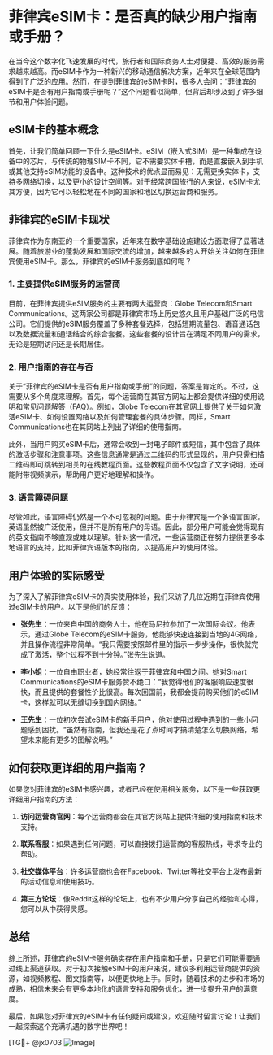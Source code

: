 # 菲律宾eSIM卡：是否真的缺少用户指南或手册？

在当今这个数字化飞速发展的时代，旅行者和国际商务人士对便捷、高效的服务需求越来越高。而eSIM卡作为一种新兴的移动通信解决方案，近年来在全球范围内得到了广泛的应用。然而，在提到菲律宾的eSIM卡时，很多人会问：“菲律宾的eSIM卡是否有用户指南或手册呢？”这个问题看似简单，但背后却涉及到了许多细节和用户体验问题。

## eSIM卡的基本概念

首先，让我们简单回顾一下什么是eSIM卡。eSIM（嵌入式SIM）是一种集成在设备中的芯片，与传统的物理SIM卡不同，它不需要实体卡槽，而是直接嵌入到手机或其他支持eSIM功能的设备中。这种技术的优点显而易见：无需更换实体卡，支持多网络切换，以及更小的设计空间等。对于经常跨国旅行的人来说，eSIM卡尤其方便，因为它可以轻松地在不同的国家和地区切换运营商和服务。

## 菲律宾的eSIM卡现状

菲律宾作为东南亚的一个重要国家，近年来在数字基础设施建设方面取得了显著进展。随着旅游业的蓬勃发展和国际交流的增加，越来越多的人开始关注如何在菲律宾使用eSIM卡。那么，菲律宾的eSIM卡服务到底如何呢？

### 1. **主要提供eSIM服务的运营商**

目前，在菲律宾提供eSIM服务的主要有两大运营商：Globe Telecom和Smart Communications。这两家公司都是菲律宾市场上历史悠久且用户基础广泛的电信公司。它们提供的eSIM服务覆盖了多种套餐选择，包括短期流量包、语音通话包以及数据流量和通话结合的综合套餐。这些套餐的设计旨在满足不同用户的需求，无论是短期访问还是长期居住。

### 2. **用户指南的存在与否**

关于“菲律宾的eSIM卡是否有用户指南或手册”的问题，答案是肯定的。不过，这需要从多个角度来理解。首先，每个运营商在其官方网站上都会提供详细的使用说明和常见问题解答（FAQ）。例如，Globe Telecom在其官网上提供了关于如何激活eSIM卡、如何设置网络以及如何管理套餐的具体步骤。同样，Smart Communications也在其网站上列出了详细的使用指南。

此外，当用户购买eSIM卡后，通常会收到一封电子邮件或短信，其中包含了具体的激活步骤和注意事项。这些信息通常是通过二维码的形式呈现的，用户只需扫描二维码即可跳转到相关的在线教程页面。这些教程页面不仅包含了文字说明，还可能附带视频演示，帮助用户更好地理解和操作。

### 3. **语言障碍问题**

尽管如此，语言障碍仍然是一个不可忽视的问题。由于菲律宾是一个多语言国家，英语虽然被广泛使用，但并不是所有用户的母语。因此，部分用户可能会觉得现有的英文指南不够直观或难以理解。针对这一情况，一些运营商正在努力提供更多本地语言的支持，比如菲律宾语版本的指南，以提高用户的使用体验。

## 用户体验的实际感受

为了深入了解菲律宾eSIM卡的真实使用体验，我们采访了几位近期在菲律宾使用过eSIM卡的用户。以下是他们的反馈：

- **张先生**：一位来自中国的商务人士，他在马尼拉参加了一次国际会议。他表示，通过Globe Telecom的eSIM卡服务，他能够快速连接到当地的4G网络，并且操作流程非常简单。“我只需要按照邮件里的指示一步步操作，很快就完成了激活，整个过程不到十分钟。”张先生说道。

- **李小姐**：一位自由职业者，她经常往返于菲律宾和中国之间。她对Smart Communications的eSIM卡服务赞不绝口：“我觉得他们的客服响应速度很快，而且提供的套餐性价比很高。每次回国前，我都会提前购买他们的eSIM卡，这样就可以无缝切换到国内网络。”

- **王先生**：一位初次尝试eSIM卡的新手用户，他对使用过程中遇到的一些小问题感到困扰。“虽然有指南，但我还是花了点时间才搞清楚怎么切换网络，希望未来能有更多的图解说明。”

## 如何获取更详细的用户指南？

如果您对菲律宾的eSIM卡感兴趣，或者已经在使用相关服务，以下是一些获取更详细用户指南的方法：

1. **访问运营商官网**：每个运营商都会在其官方网站上提供详细的使用指南和技术支持。
   
2. **联系客服**：如果遇到任何问题，可以直接拨打运营商的客服热线，寻求专业的帮助。

3. **社交媒体平台**：许多运营商也会在Facebook、Twitter等社交平台上发布最新的活动信息和使用技巧。

4. **第三方论坛**：像Reddit这样的论坛上，也有不少用户分享自己的经验和心得，您可以从中获得灵感。

## 总结

综上所述，菲律宾的eSIM卡服务确实存在用户指南和手册，只是它们可能需要通过线上渠道获取。对于初次接触eSIM卡的用户来说，建议多利用运营商提供的资源，如视频教程、图文指南等，以便更快地上手。同时，随着技术的进步和市场的成熟，相信未来会有更多本地化的语言支持和服务优化，进一步提升用户的满意度。

最后，如果您对菲律宾的eSIM卡有任何疑问或建议，欢迎随时留言讨论！让我们一起探索这个充满机遇的数字世界吧！

[TG💪+ @jx0703 ![Image](https://github.com/user-attachments/assets/dbca1d08-cadb-493c-b0ec-ad6f7a83f270)]
